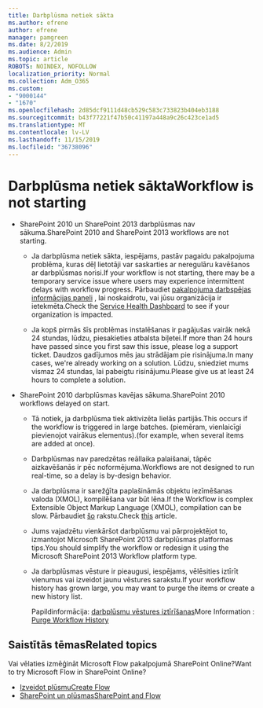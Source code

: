 ```yaml
---
title: Darbplūsma netiek sākta
ms.author: efrene
author: efrene
manager: pamgreen
ms.date: 8/2/2019
ms.audience: Admin
ms.topic: article
ROBOTS: NOINDEX, NOFOLLOW
localization_priority: Normal
ms.collection: Adm_O365
ms.custom:
- "9000144"
- "1670"
ms.openlocfilehash: 2d85dcf9111d48cb529c583c733823b404eb3188
ms.sourcegitcommit: b43f77221f47b50c41197a448a9c26c423ce1ad5
ms.translationtype: MT
ms.contentlocale: lv-LV
ms.lasthandoff: 11/15/2019
ms.locfileid: "36738096"
---
```

# <a name="workflow-is-not-starting"></a><span data-ttu-id="8b0b2-102">Darbplūsma netiek sākta</span><span class="sxs-lookup"><span data-stu-id="8b0b2-102">Workflow is not starting</span></span>

- <span data-ttu-id="8b0b2-103">SharePoint 2010 un SharePoint 2013 darbplūsmas nav sākuma.</span><span class="sxs-lookup"><span data-stu-id="8b0b2-103">SharePoint 2010 and SharePoint 2013 workflows are not starting.</span></span>

    - <span data-ttu-id="8b0b2-104">Ja darbplūsma netiek sākta, iespējams, pastāv pagaidu pakalpojuma problēma, kuras dēļ lietotāji var saskarties ar neregulāru kavēšanos ar darbplūsmas norisi.</span><span class="sxs-lookup"><span data-stu-id="8b0b2-104">If your workflow is not starting, there may be a temporary service issue where users may experience intermittent delays with workflow progress.</span></span> <span data-ttu-id="8b0b2-105">Pārbaudiet [pakalpojuma darbspējas informācijas paneli](https:/admin.microsoft.com/AdminPortal/Home#/servicehealth) , lai noskaidrotu, vai jūsu organizācija ir ietekmēta.</span><span class="sxs-lookup"><span data-stu-id="8b0b2-105">Check the [Service Health Dashboard](https:/admin.microsoft.com/AdminPortal/Home#/servicehealth) to see if your organization is impacted.</span></span>

    - <span data-ttu-id="8b0b2-106">Ja kopš pirmās šīs problēmas instalēšanas ir pagājušas vairāk nekā 24 stundas, lūdzu, piesakieties atbalsta biļetei.</span><span class="sxs-lookup"><span data-stu-id="8b0b2-106">If more than 24 hours have passed since you first saw this issue, please log a support ticket.</span></span> <span data-ttu-id="8b0b2-107">Daudzos gadījumos mēs jau strādājam pie risinājuma.</span><span class="sxs-lookup"><span data-stu-id="8b0b2-107">In many cases, we're already working on a solution.</span></span> <span data-ttu-id="8b0b2-108">Lūdzu, sniedziet mums vismaz 24 stundas, lai pabeigtu risinājumu.</span><span class="sxs-lookup"><span data-stu-id="8b0b2-108">Please give us at least 24 hours to complete a solution.</span></span>

- <span data-ttu-id="8b0b2-109">SharePoint 2010 darbplūsmas kavējas sākuma.</span><span class="sxs-lookup"><span data-stu-id="8b0b2-109">SharePoint 2010 workflows delayed on start.</span></span>

    - <span data-ttu-id="8b0b2-110">Tā notiek, ja darbplūsma tiek aktivizēta lielās partijās.</span><span class="sxs-lookup"><span data-stu-id="8b0b2-110">This occurs if the workflow is triggered in large batches.</span></span> <span data-ttu-id="8b0b2-111">(piemēram, vienlaicīgi pievienojot vairākus elementus).</span><span class="sxs-lookup"><span data-stu-id="8b0b2-111">(for example, when several items are added at once).</span></span>

    - <span data-ttu-id="8b0b2-112">Darbplūsmas nav paredzētas reāllaika palaišanai, tāpēc aizkavēšanās ir pēc noformējuma.</span><span class="sxs-lookup"><span data-stu-id="8b0b2-112">Workflows are not designed to run real-time, so a delay is by-design behavior.</span></span>

   -  <span data-ttu-id="8b0b2-113">Ja darbplūsma ir sarežģīta paplašināmās objektu iezīmēšanas valoda (XMOL), kompilēšana var būt lēna.</span><span class="sxs-lookup"><span data-stu-id="8b0b2-113">If the Workflow is complex Extensible Object Markup Language (XMOL), compilation can be slow.</span></span> <span data-ttu-id="8b0b2-114">Pārbaudiet [šo](https://support.microsoft.com//kb/3043697) rakstu.</span><span class="sxs-lookup"><span data-stu-id="8b0b2-114">Check [this](https://support.microsoft.com//kb/3043697) article.</span></span>

    - <span data-ttu-id="8b0b2-115">Jums vajadzētu vienkāršot darbplūsmu vai pārprojektējot to, izmantojot Microsoft SharePoint 2013 darbplūsmas platformas tips.</span><span class="sxs-lookup"><span data-stu-id="8b0b2-115">You should simplify the workflow or redesign it using the Microsoft SharePoint 2013 Workflow platform type.</span></span>

    - <span data-ttu-id="8b0b2-116">Ja darbplūsmas vēsture ir pieaugusi, iespējams, vēlēsities iztīrīt vienumus vai izveidot jaunu vēstures sarakstu.</span><span class="sxs-lookup"><span data-stu-id="8b0b2-116">If your workflow history has grown large, you may want to purge the items or create a new history list.</span></span>

        <span data-ttu-id="8b0b2-117">Papildinformācija: [darbplūsmu vēstures iztīrīšanas](https://blogs.technet.microsoft.com/marj/2015/08/07/sharepoint-2010-workflows-best-practice-purge-workflow-history-list-items/)</span><span class="sxs-lookup"><span data-stu-id="8b0b2-117">More Information : [Purge Workflow History](https://blogs.technet.microsoft.com/marj/2015/08/07/sharepoint-2010-workflows-best-practice-purge-workflow-history-list-items/)</span></span>


## <a name="related-topics"></a><span data-ttu-id="8b0b2-118">Saistītās tēmas</span><span class="sxs-lookup"><span data-stu-id="8b0b2-118">Related topics</span></span>
<span data-ttu-id="8b0b2-119">Vai vēlaties izmēģināt Microsoft Flow pakalpojumā SharePoint Online?</span><span class="sxs-lookup"><span data-stu-id="8b0b2-119">Want to try Microsoft Flow in SharePoint Online?</span></span>
- [<span data-ttu-id="8b0b2-120">Izveidot plūsmu</span><span class="sxs-lookup"><span data-stu-id="8b0b2-120">Create Flow</span></span>](https://support.office.com/article/Create-a-flow-for-a-list-or-library-in-SharePoint-Online-or-OneDrive-for-Business-a9c3e03b-0654-46af-a254-20252e580d01) 
- [<span data-ttu-id="8b0b2-121">SharePoint un plūsmas</span><span class="sxs-lookup"><span data-stu-id="8b0b2-121">SharePoint and Flow</span></span>](https://flow.microsoft.com/blog/sharepoint-and-flow/) 


